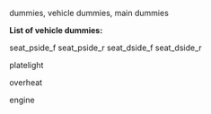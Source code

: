 dummies, vehicle dummies, main dummies

**List of vehicle dummies:**

seat_pside_f
seat_pside_r
seat_dside_f
seat_dside_r

platelight

overheat

engine